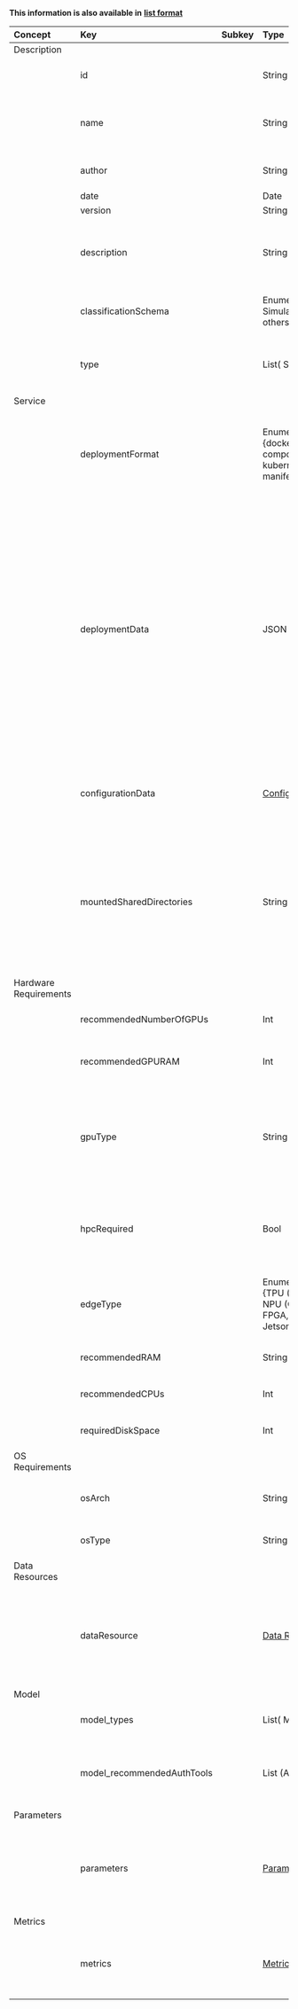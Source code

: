 
<style>
  .md-content__button {
    display: none;
  }
</style>

**This information is also available in** **[list format](/attributes/microservice/)**

| Concept               | Key                        | Subkey   | Type                                                                | Example Value                                                                                                                                                                                                                                                                                                                                                                                                                                                     | Comment                                                                                                                                                             | Condition   |
|:----------------------|:---------------------------|:---------|:--------------------------------------------------------------------|:------------------------------------------------------------------------------------------------------------------------------------------------------------------------------------------------------------------------------------------------------------------------------------------------------------------------------------------------------------------------------------------------------------------------------------------------------------------|:--------------------------------------------------------------------------------------------------------------------------------------------------------------------|:------------|
| Description           |                            |          |                                                                     |                                                                                                                                                                                                                                                                                                                                                                                                                                                                   |                                                                                                                                                                     |             |
|                       | id                         |          | String                                                              | microservice_12312124                                                                                                                                                                                                                                                                                                                                                                                                                                             | unique DIGITbrain reference                                                                                                                                         | auto        |
|                       | name                       |          | String                                                              | Object Detection for faulty parts                                                                                                                                                                                                                                                                                                                                                                                                                                 | human readable short, yet descriptive name of the Microservice                                                                                                      | mandatory   |
|                       | author                     |          | String                                                              | DFKI                                                                                                                                                                                                                                                                                                                                                                                                                                                              | name of the authoring entity                                                                                                                                        | mandatory   |
|                       | date                       |          | Date                                                                | 06.04.2021                                                                                                                                                                                                                                                                                                                                                                                                                                                        | creation date                                                                                                                                                       | auto        |
|                       | version                    |          | String                                                              | 1.0                                                                                                                                                                                                                                                                                                                                                                                                                                                               | version                                                                                                                                                             | mandatory   |
|                       | description                |          | String                                                              | This microservices solves a certain problem using very specific methods...                                                                                                                                                                                                                                                                                                                                                                                        | human readable short description of the Microservice's capabilities                                                                                                 | mandatory   |
|                       | classificationSchema       |          | Enumeration { Simulation, ML, others }                              | other                                                                                                                                                                                                                                                                                                                                                                                                                                                             | fine-granular classification of the Microservice                                                                                                                    | mandatory   |
|                       | type                       |          | List( String)                                                       | {neural network, deep learning, convolutional neural network, CNN}                                                                                                                                                                                                                                                                                                                                                                                                | detailed type of the microservice, list of keywords                                                                                                                 | mandatory   |
| Service               |                            |          |                                                                     |                                                                                                                                                                                                                                                                                                                                                                                                                                                                   |                                                                                                                                                                     |             |
|                       | deploymentFormat           |          | Enumeration {docker-compose, kubernetes-manifest}                   | docker-compose                                                                                                                                                                                                                                                                                                                                                                                                                                                    | identifier of the deployment environment required to deploy the Microservice's container                                                                            | mandatory   |
|                       | deploymentData             |          | JSON                                                                | "version": "3.7",<br>"services": {<br>  "ristra": {<br>    "image": "dbs-container-repo.emgora.eu/db-ristra-cli-cpu:1.0.0",<br>    "entrypoint": "/bin/sh -c",<br>    "command": "python3 start.py {{ MODEL_PATH }}/{{ MODEL_FILE }}",<br>    "volumes": [{<br>      "type": "bind",<br>      "source": "/data",<br>      "target": "/data",<br>      "bind": {<br>         "propagation": "rshared"<br>	      }<br>    }],<br>    "privileged": true<br>  }<br>} | JSON of docker-compose or kubernetes manifest required to run the container                                                                                         | mandatory   |
|                       | configurationData          |          | [ConfigurationData](../configurationdata.md)                        |                                                                                                                                                                                                                                                                                                                                                                                                                                                                   | List of objects specifying configuration file(s) content required by the service                                                                                    | optional    |
|                       | mountedSharedDirectories   |          | String                                                              | /data and /cfg are mounted on the host for data and configuration sharing, respectively.                                                                                                                                                                                                                                                                                                                                                                          | A note for developers of co-operating Microservices. Directories that should be shared to the host where this microservice can find required inputs / store outputs | optional    |
| Hardware Requirements |                            |          |                                                                     |                                                                                                                                                                                                                                                                                                                                                                                                                                                                   |                                                                                                                                                                     |             |
|                       | recommendedNumberOfGPUs    |          | Int                                                                 | 2                                                                                                                                                                                                                                                                                                                                                                                                                                                                 | recommended number of GPUs                                                                                                                                          | optional    |
|                       | recommendedGPURAM          |          | Int                                                                 | 6                                                                                                                                                                                                                                                                                                                                                                                                                                                                 | recommended amount of GPU memory in GB                                                                                                                              | optional    |
|                       | gpuType                    |          | String                                                              | NVidia (compute capability >= 7.0)                                                                                                                                                                                                                                                                                                                                                                                                                                | a description of the type of GPUs, and further specifications, to allow the execution of the Microservice                                                           | optional    |
|                       | hpcRequired                |          | Bool                                                                | true                                                                                                                                                                                                                                                                                                                                                                                                                                                              | whether this Microservice requires an HPC environment to be executed efficiently                                                                                    | optional    |
|                       | edgeType                   |          | Enumeration {TPU (Google), NPU (Qualcomm), FPGA, NVIDIA Jetson AGX} | NVIDIA Jetson AGX                                                                                                                                                                                                                                                                                                                                                                                                                                                 | required type of edge device to allow the execution of the Microservice                                                                                             | optional    |
|                       | recommendedRAM             |          | String                                                              | 16                                                                                                                                                                                                                                                                                                                                                                                                                                                                | recommended amount of memory in GB                                                                                                                                  | optional    |
|                       | recommendedCPUs            |          | Int                                                                 | 4                                                                                                                                                                                                                                                                                                                                                                                                                                                                 | recommended number of CPU cores                                                                                                                                     | optional    |
|                       | requiredDiskSpace          |          | Int                                                                 | 42                                                                                                                                                                                                                                                                                                                                                                                                                                                                | required amount of disk space in GB                                                                                                                                 | optional    |
| OS Requirements       |                            |          |                                                                     |                                                                                                                                                                                                                                                                                                                                                                                                                                                                   |                                                                                                                                                                     |             |
|                       | osArch                     |          | String                                                              | x86_64                                                                                                                                                                                                                                                                                                                                                                                                                                                            | supported os architecture. Defaults to x86                                                                                                                          | optional    |
|                       | osType                     |          | String                                                              | linux                                                                                                                                                                                                                                                                                                                                                                                                                                                             | supported os type. Defaults to Linux                                                                                                                                | optional    |
| Data Resources        |                            |          |                                                                     |                                                                                                                                                                                                                                                                                                                                                                                                                                                                   |                                                                                                                                                                     |             |
|                       | dataResource               |          | [Data Resources](../data_resources.md)                              |                                                                                                                                                                                                                                                                                                                                                                                                                                                                   | list of Data objects for each required data resource, specified using the "DATA" fields in the linked substructure                                                  | optional    |
| Model                 |                            |          |                                                                     |                                                                                                                                                                                                                                                                                                                                                                                                                                                                   |                                                                                                                                                                     |             |
|                       | model_types                |          | List( ModelTypes)                                                   | {SavedModel (Tensorflow)}                                                                                                                                                                                                                                                                                                                                                                                                                                         | list of supported Model types                                                                                                                                       | optional    |
|                       | model_recommendedAuthTools |          | List (AuthTools)                                                    | {PreSTRA}                                                                                                                                                                                                                                                                                                                                                                                                                                                         | list of recommended AuthoringTools used to generate the Model                                                                                                       | optional    |
| Parameters            |                            |          |                                                                     |                                                                                                                                                                                                                                                                                                                                                                                                                                                                   |                                                                                                                                                                     |             |
|                       | parameters                 |          | [Parameters](../parameters.md)                                      |                                                                                                                                                                                                                                                                                                                                                                                                                                                                   | list of Parameter objects for each possible parameters, to be specified before deployment                                                                           | optional    |
| Metrics               |                            |          |                                                                     |                                                                                                                                                                                                                                                                                                                                                                                                                                                                   |                                                                                                                                                                     |             |
|                       | metrics                    |          | [Metrics](../metrics.md)                                            |                                                                                                                                                                                                                                                                                                                                                                                                                                                                   | list of Metric objects for each metric collected by the Microservice                                                                                                | optional    |